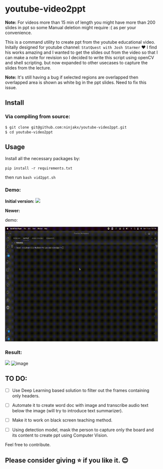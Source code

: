 # youtube-video2ppt

**Note:** For videos more than 15 min of length you might have more than 200 slides in ppt so some Manual deletion might require :( as per your convenience.

This is a command utility to create ppt from the youtube educational video. 
Initally designed for youtube channel: `StatQuest with Josh Starmer` :heart: 
I find his works amazing and I wanted to get the slides out from the video so that I can make a note for revision so I decided to write this script using openCV and shell scripting. 
but now expanded to other usecases to capture the slides from the lecture.

**Note:** It's still having a bug if selected regions are overlapped then overlapped area is shown as white bg in the ppt slides. Need to fix this issue.



## Install
### Via compiling from source:
```console
$ git clone git@github.com:ninjakx/youtube-video2ppt.git
$ cd youtube-video2ppt
```

## Usage
Install all the necessary packages by:

`pip install -r requirements.txt`

then run `bash vid2ppt.sh`

### Demo:

**Initial version:**
![](https://github.com/ninjakx/youtube-video2ppt/blob/main/out1.png)

**Newer:**

demo: 

![](https://github.com/ninjakx/youtube-video2ppt/blob/main/vid2ppt-demo.gif)

### Result:

![](https://github.com/ninjakx/youtube-video2ppt/blob/ebaf74d3c55192b1c4a832d147fe9fea08fa098b/output.png)
<img width="1197" alt="image" src="https://github.com/ninjakx/youtube-video2ppt/assets/29797787/957d8eef-f6a0-4ad8-a7b0-3dcd6bbc66d1">


## TO DO:

- [ ] Use Deep Learning based solution to filter out the frames containing only headers.
- [ ] Automate it to create word doc with image and transcribe audio text below the image (will try to introduce text summarizer).
- [ ] Make it to work on black screen teaching method.
- [ ] Using detection model, mask the person to capture only the board and its content to create ppt using Computer Vision.


Feel free to contribute.

## Please consider giving :star: if you like it. 😊

